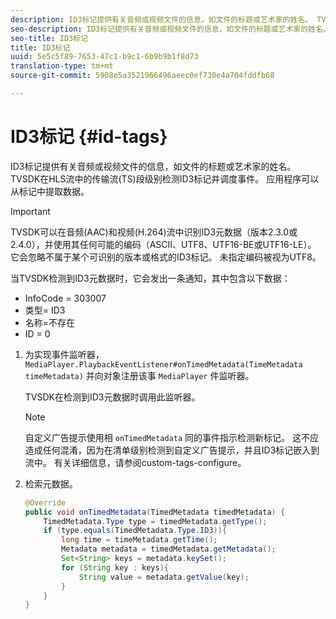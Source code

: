 ```yaml
---
description: ID3标记提供有关音频或视频文件的信息，如文件的标题或艺术家的姓名。 TVSDK在HLS流中的传输流(TS)段级别检测ID3标记并调度事件。 应用程序可以从标记中提取数据。
seo-description: ID3标记提供有关音频或视频文件的信息，如文件的标题或艺术家的姓名。 TVSDK在HLS流中的传输流(TS)段级别检测ID3标记并调度事件。 应用程序可以从标记中提取数据。
seo-title: ID3标记
title: ID3标记
uuid: 5e5c5f89-7653-47c1-b9c1-6b9b9b1f8d73
translation-type: tm+mt
source-git-commit: 5908e5a3521966496aeec0ef730e4a704fddfb68

---
```



# ID3标记 {#id-tags}

ID3标记提供有关音频或视频文件的信息，如文件的标题或艺术家的姓名。 TVSDK在HLS流中的传输流(TS)段级别检测ID3标记并调度事件。 应用程序可以从标记中提取数据。

>[!IMPORTANT]
>
>TVSDK可以在音频(AAC)和视频(H.264)流中识别ID3元数据（版本2.3.0或2.4.0），并使用其任何可能的编码（ASCII、UTF8、UTF16-BE或UTF16-LE）。 它会忽略不属于某个可识别的版本或格式的ID3标记。 未指定编码被视为UTF8。

当TVSDK检测到ID3元数据时，它会发出一条通知，其中包含以下数据：

* InfoCode = 303007
* 类型= ID3
* 名称=不存在
* ID = 0

1. 为实现事件监听器， `MediaPlayer.PlaybackEventListener#onTimedMetadata(TimeMetadata timeMetadata)` 并向对象注册该事 `MediaPlayer` 件监听器。

   TVSDK在检测到ID3元数据时调用此监听器。

   >[!NOTE]
   >
   >自定义广告提示使用相 `onTimedMetadata` 同的事件指示检测新标记。 这不应造成任何混淆，因为在清单级别检测到自定义广告提示，并且ID3标记嵌入到流中。 有关详细信息，请参阅custom-tags-configure。

1. 检索元数据。

   ```java
   @Override 
   public void onTimedMetadata(TimedMetadata timedMetadata) { 
       TimedMetadata.Type type = timedMetadata.getType(); 
       if (type.equals(TimedMetadata.Type.ID3)){ 
           long time = timeMetadata.getTime(); 
           Metadata metadata = timedMetadata.getMetadata(); 
           Set<String> keys = metadata.keySet(); 
           for (String key : keys){ 
               String value = metadata.getValue(key); 
           } 
       } 
   }
   ```

